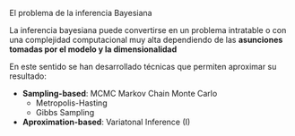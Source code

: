 El problema de la inferencia Bayesiana

La inferencia bayesiana puede convertirse en un problema intratable o con una complejidad computacional muy alta dependiendo de las **asunciones tomadas por el modelo y la dimensionalidad**

En este sentido se han desarrollado técnicas que permiten aproximar su resultado:

- **Sampling-based**: MCMC Markov Chain Monte Carlo
	- Metropolis-Hasting 
	- Gibbs Sampling
- **Aproximation-based**: Variatonal Inference (I)
